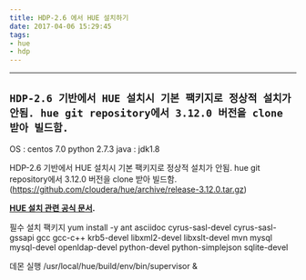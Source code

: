 ```yaml
---
title: HDP-2.6 에서 HUE 설치하기
date: 2017-04-06 15:29:45
tags:
- hue
- hdp
---
```

---
```HDP-2.6 기반에서 HUE 설치시 기본 팩키지로 정상적 설치가 안됨. hue git repository에서 3.12.0 버전을 clone 받아 빌드함.```
---

OS : centos 7.0
python 2.7.3
java : jdk1.8


HDP-2.6 기반에서 HUE 설치시 기본 팩키지로 정상적 설치가 안됨.
hue git repository에서 3.12.0 버전을 clone 받아 빌드함.
(https://github.com/cloudera/hue/archive/release-3.12.0.tar.gz)

**[HUE 설치 관련 공식 문서](http://gethue.com/hadoop-hue-3-on-hdp-installation-tutorial).**


필수 설치 팩키지
yum install -y ant asciidoc cyrus-sasl-devel cyrus-sasl-gssapi gcc gcc-c++ krb5-devel  libxml2-devel libxslt-devel mvn mysql mysql-devel openldap-devel python-devel python-simplejson sqlite-devel

데몬 실행
/usr/local/hue/build/env/bin/supervisor &
